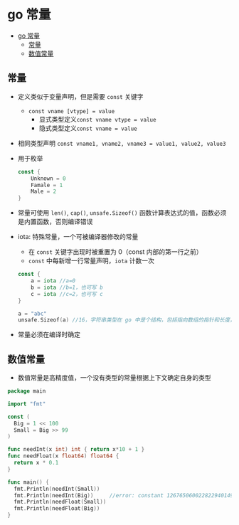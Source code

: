 # go 常量

- [go 常量](#go-%e5%b8%b8%e9%87%8f)
  - [常量](#%e5%b8%b8%e9%87%8f)
  - [数值常量](#%e6%95%b0%e5%80%bc%e5%b8%b8%e9%87%8f)

## 常量

- 定义类似于变量声明，但是需要 `const` 关键字
  - `const vname [vtype] = value`
    - 显式类型定义`const vname vtype = value`
    - 隐式类型定义`const vname = value`
- 相同类型声明 `const vname1, vname2, vname3 = value1, value2, value3`
- 用于枚举

  ```go
  const {
      Unknown = 0
      Famale = 1
      Male = 2
  }
  ```

- 常量可使用 `len()`, `cap()`, `unsafe.Sizeof()` 函数计算表达式的值，函数必须是内置函数，否则编译错误
- iota: 特殊常量，一个可被编译器修改的常量
  - 在 `const` 关键字出现时被重置为 0（const 内部的第一行之前）
  - `const` 中每新增一行常量声明，`iota` 计数一次

  ```go
  const {
      a = iota //a=0
      b = iota //b=1，也可写 b
      c = iota //c=2，也可写 c
  }
  ```

  ```go
  a = "abc"
  unsafe.Sizeof(a) //16，字符串类型在 go 中是个结构，包括指向数组的指针和长度，每部分都是 8 字节，所以是 16 个字节
  ```

- 常量必须在编译时确定

## 数值常量

- 数值常量是高精度值，一个没有类型的常量根据上下文确定自身的类型

```go
package main

import "fmt"

const (
  Big = 1 << 100
  Small = Big >> 99
)

func needInt(x int) int { return x*10 + 1 }
func needFloat(x float64) float64 {
  return x * 0.1
}

func main() {
  fmt.Println(needInt(Small))
  fmt.Println(needInt(Big))     //error: constant 1267650600228229401496703205376 overflows int
  fmt.Println(needFloat(Small))
  fmt.Println(needFloat(Big))
}
```

